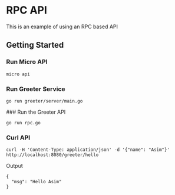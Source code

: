 # RPC API

This is an example of using an RPC based API

## Getting Started

### Run Micro API

```shell
micro api
```

### Run Greeter Service

```shell
go run greeter/server/main.go
```

### Run the Greeter API

```shell
go run rpc.go
```

### Curl API

```shell
curl -H 'Content-Type: application/json' -d '{"name": "Asim"}' http://localhost:8080/greeter/hello
```

Output

```
{
  "msg": "Hello Asim"
}
```
